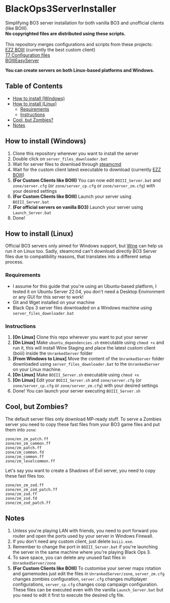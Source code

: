 # BlackOps3ServerInstaller

Simplifying BO3 server installation for both vanilla BO3 and unofficial clients (like BOIII). \
**No copyrighted files are distributed using these scripts.** \
\
This repository merges configurations and scripts from these projects:\
[EZZ BOIII](https://github.com/Ezz-lol/boiii-free) (currently the best custom client) \
[T7 Configuration files](https://github.com/Dss0/t7-server-config)\
[BOIIIEasyServer](https://github.com/rcv11x/BOIIIEasyServer)

**You can create servers on both Linux-based platforms and Windows.**

## Table of Contents  
- [How to install (Windows)](#how-to-install-windows)
- [How to install (Linux)](#how-to-install-linux)
  - [Requirements](#requirements)
  - [Instructions](#instructions)
- [Cool, but Zombies?](#cool-but-zombies)
- [Notes](#notes)

## How to install (Windows)
1. Clone this repository wherever you want to install the server
2. Double click on `server_files_downloader.bat`
3. Wait for server files to download through [steamcmd](https://developer.valvesoftware.com/wiki/SteamCMD)
4. Wait for the custom client latest executable to download  (currently [EZZ BOIII](https://forum.ezz.lol/category/7/boiii))
5. **(For Custom Clients like BOIII)** You can now edit `BOIII_Server.bat` and `zone/server.cfg` (or `zone/server_cp.cfg` or `zone/server_zm.cfg`) with your desired settings
6. **(For Custom Clients like BOIII)** Launch your server using `BOIII_Server.bat`
7. **(For official servers on vanilla BO3)** Launch your server using `Launch_Server.bat`
5. Done!

## How to install (Linux)
Official BO3 servers only aimed for Windows support, but [Wine](https://www.winehq.org/) can help us run it on Linux too. Sadly, steamcmd can't download directly BO3 Server files due to compatibility reasons, that translates into a different setup process.

### Requirements
- I assume for this guide that you're using an Ubuntu-based platform, I tested it on Ubuntu Server 22.04, you don't need a Desktop Environment or any GUI for this server to work!
- Git and Wget installed on your machine
- Black Ops 3 server files downloaded on a Windows machine using `server_files_downloader.bat`

### Instructions
1. **[On Linux]** Clone this repo wherever you want to put your server
2. **[On Linux]** Make `ubuntu_dependencies.sh` executable using `chmod +x` and run it, this will install Wine Staging and place the latest custom client (boiii) inside the `UnrankedServer` folder
4. **[From Windows to Linux]** Move the content of the `UnrankedServer` folder downloaded using `server_files_downloader.bat` to the `UnrankedServer` on your Linux machine.
5. **[On Linux]** Make `BOIII_Server.sh` executable using `chmod +x`
6. **[On Linux]** Edit your `BOIII_Server.sh` and `zone/server.cfg` (or `zone/server_cp.cfg` or `zone/server_zm.cfg`) with your desired settings
7. Done! You can launch your server executing `BOIII_Server.sh`

## Cool, but Zombies?
The default server files only download MP-ready stuff. To serve a Zombies server you need to copy these fast files
from your BO3 game files and put them into `zone`:

```
zone/en_zm_patch.ff
zone/en_zm_common.ff
zone/zm_patch.ff
zone/zm_common.fd
zone/zm_common.ff
zone/zm_levelcommon.ff
```
Let's say you want to create a Shadows of Evil server, you need to copy these fast files too.
```
zone/en_zm_zod.ff
zone/en_zm_zod_patch.ff
zone/zm_zod.ff
zone/zm_zod.fd
zone/zm_zod_patch.ff
```

## Notes
1. Unless you're playing LAN with friends, you need to port forward you router and open the ports used by your server in Windows Firewall.
2. If you don't need any custom client, just delete `boiii.exe`.
3. Remember to change the port in `BOIII_Server.bat` if you're launching the server in the same machine where you're playing Black Ops 3.
4. To save space, you can delete any unused fast files in `UnrankedServer/zone`
5. **(For Custom Clients like BOIII)** To customise your server maps rotation and gamemodes just edit the files in `UnrankedServer/zone`, `server_zm.cfg` changes zombies configuration, `server.cfg` changes multiplayer configurations, `server_cp.cfg` changes coop campaign configuration.
These files can be executed even with the vanilla `Launch_Server.bat` but you need to edit it first to execute the desired cfg file.
